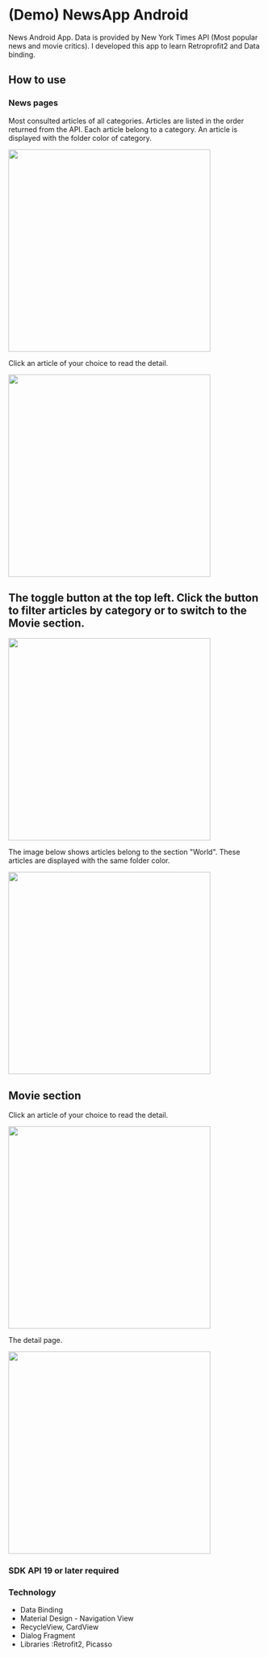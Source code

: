 # (Demo) NewsApp Android #
News Android App. Data is provided by New York Times API (Most popular news and movie critics). 
I developed this app to learn Retroprofit2 and Data binding.

## How to use ##

### News pages ###
Most consulted articles of all categories. Articles are listed in the order returned from the API.
Each article belong to a category. An article is displayed with the folder color of category.

<img src="https://cloud.githubusercontent.com/assets/21304543/22071330/18caf026-dd9f-11e6-9916-1466af5a375b.png" width="400"/>

Click an article of your choice to read the detail.

<img src="https://cloud.githubusercontent.com/assets/21304543/22072751/9b508e3a-dda3-11e6-8d82-278d7e3385b8.png" width="400"/>

## The toggle button at the top left. Click the button to filter articles by category or to switch to the Movie section. #

<img src="https://cloud.githubusercontent.com/assets/21304543/22072888/109b1d40-dda4-11e6-98dd-52deedbd8f34.png" width="400"/>

The image below shows articles belong to the section "World". These articles are displayed with the same folder color.

<img src="https://cloud.githubusercontent.com/assets/21304543/22071846/c8850d16-dda0-11e6-96ec-5ca0c17a3fdf.png" width="400"/>

## Movie section ##
Click an article of your choice to read the detail.

<img src="https://cloud.githubusercontent.com/assets/21304543/22071866/d50755e4-dda0-11e6-919e-e7730a6a33f7.png" width="400"/>

The detail page.

<img src="https://cloud.githubusercontent.com/assets/21304543/22072018/459981f6-dda1-11e6-8772-b492d5c80bf4.png" width="400"/>


### SDK API 19 or later required ###

### Technology ###

- Data Binding
- Material Design - Navigation View
- RecycleView, CardView
- Dialog Fragment
- Libraries :Retrofit2, Picasso



